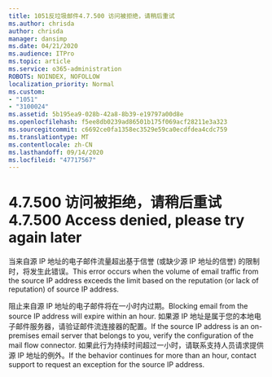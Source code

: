 ```yaml
---
title: 1051反垃圾邮件4.7.500 访问被拒绝，请稍后重试
ms.author: chrisda
author: chrisda
manager: dansimp
ms.date: 04/21/2020
ms.audience: ITPro
ms.topic: article
ms.service: o365-administration
ROBOTS: NOINDEX, NOFOLLOW
localization_priority: Normal
ms.custom:
- "1051"
- "3100024"
ms.assetid: 5b195ea9-028b-42a8-8b39-e19797a00d8e
ms.openlocfilehash: f5ee8db0239ad86501b175f069acf28211e3a323
ms.sourcegitcommit: c6692ce0fa1358ec3529e59ca0ecdfdea4cdc759
ms.translationtype: MT
ms.contentlocale: zh-CN
ms.lasthandoff: 09/14/2020
ms.locfileid: "47717567"
---
```

# <a name="47500-access-denied-please-try-again-later"></a><span data-ttu-id="6fe32-102">4.7.500 访问被拒绝，请稍后重试</span><span class="sxs-lookup"><span data-stu-id="6fe32-102">4.7.500 Access denied, please try again later</span></span>

<span data-ttu-id="6fe32-103">当来自源 IP 地址的电子邮件流量超出基于信誉 (或缺少源 IP 地址的信誉) 的限制时，将发生此错误。</span><span class="sxs-lookup"><span data-stu-id="6fe32-103">This error occurs when the volume of email traffic from the source IP address exceeds the limit based on the reputation (or lack of reputation) of source IP address.</span></span>

<span data-ttu-id="6fe32-104">阻止来自源 IP 地址的电子邮件将在一小时内过期。</span><span class="sxs-lookup"><span data-stu-id="6fe32-104">Blocking email from the source IP address will expire within an hour.</span></span> <span data-ttu-id="6fe32-105">如果源 IP 地址是属于您的本地电子邮件服务器，请验证邮件流连接器的配置。</span><span class="sxs-lookup"><span data-stu-id="6fe32-105">If the source IP address is an on-premises email server that belongs to you, verify the configuration of the mail flow connector.</span></span> <span data-ttu-id="6fe32-106">如果此行为持续时间超过一小时，请联系支持人员请求提供源 IP 地址的例外。</span><span class="sxs-lookup"><span data-stu-id="6fe32-106">If the behavior continues for more than an hour, contact support to request an exception for the source IP address.</span></span>
